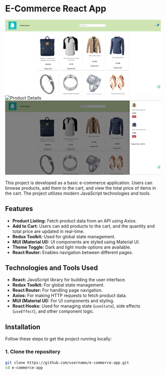 # E-Commerce React App
![Main Page](imagesReadme/main.png)
![Product Details](imagesReadme/productDetails.png)
![Cart](imagesReadme/cart.png)



This project is developed as a basic e-commerce application. Users can browse products, add them to the cart, and view the total price of items in the cart. The project utilizes modern JavaScript technologies and tools.


## Features

- **Product Listing:** Fetch product data from an API using Axios.
- **Add to Cart:** Users can add products to the cart, and the quantity and total price are updated in real-time.
- **Redux Toolkit:** Used for global state management.
- **MUI (Material UI):** UI components are styled using Material UI.
- **Theme Toggle:** Dark and light mode options are available.
- **React Router:** Enables navigation between different pages.

## Technologies and Tools Used

- **React:** JavaScript library for building the user interface.
- **Redux Toolkit:** For global state management.
- **React Router:** For handling page navigation.
- **Axios:** For making HTTP requests to fetch product data.
- **MUI (Material UI):** For UI components and styling.
- **React Hooks:** Used for managing state (`useState`), side effects (`useEffect`), and other component logic.

## Installation

Follow these steps to get the project running locally:

### 1. Clone the repository

```bash
git clone https://github.com/username/e-commerce-app.git
cd e-commerce-app
